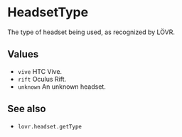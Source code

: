 <!--
category: reference
-->

HeadsetType
===

The type of headset being used, as recognized by LÖVR.

Values
---

- `vive` HTC Vive.
- `rift` Oculus Rift.
- `unknown` An unknown headset.

See also
---

- `lovr.headset.getType`

